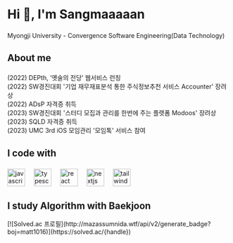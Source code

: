 <h1 align="left">Hi 👋, I'm Sangmaaaaan</h1>

###

<p align="left">Myongji University - Convergence Software Engineering(Data Technology)</p>

###

<h2 align="left">About me</h2>

###

<p align="left">(2022) DEPth, ’옛술의 전당’ 웹서비스 런칭<br>(2022) SW경진대회 '기업 재무재표분석 통한 주식정보추천 서비스 Accounter' 장려상<br>(2022) ADsP 자격증 취득<br>(2023) SW경진대회 '스터디 모집과 관리를 한번에 주는 플랫폼 Modoos'  장려상<br>(2023) SQLD 자격증 취득<br>(2023) UMC 3rd iOS 모임관리 '모임톡' 서비스 참여</p>

###

<h2 align="left">I code with</h2>

###

<div align="left">
  <img src="https://cdn.jsdelivr.net/gh/devicons/devicon/icons/javascript/javascript-original.svg" height="40" alt="javascript logo"  />
  <img width="12" />
  <img src="https://cdn.jsdelivr.net/gh/devicons/devicon/icons/typescript/typescript-original.svg" height="40" alt="typescript logo"  />
  <img width="12" />
  <img src="https://cdn.jsdelivr.net/gh/devicons/devicon/icons/react/react-original.svg" height="40" alt="react logo"  />
  <img width="12" />
  <img src="https://cdn.jsdelivr.net/gh/devicons/devicon/icons/nextjs/nextjs-original.svg" height="40" alt="nextjs logo"  />
  <img width="12" />
  <img src="https://cdn.jsdelivr.net/gh/devicons/devicon/icons/tailwindcss/tailwindcss-original-wordmark.svg" height="40" alt="tailwindcss logo"  />
</div>

###

###

<h2 align="left">I study Algorithm with Baekjoon</h2>
[![Solved.ac
프로필](http://mazassumnida.wtf/api/v2/generate_badge?boj=matt1016)](https://solved.ac/{handle})
